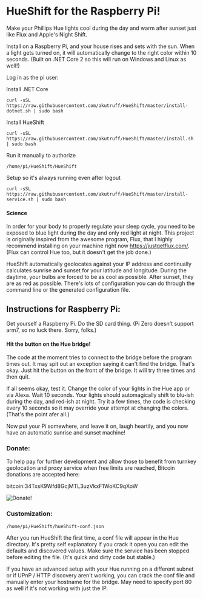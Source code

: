 # HueShift for the Raspberry Pi!

Make your Phillips Hue lights cool during the day and warm after sunset just like Flux and Apple's Night Shift.  

Install on a Raspberry Pi, and your house rises and sets with the sun.  When a light gets turned on, it will automatically change to the right color within 10 seconds.  (Built on .NET Core 2 so this will run on Windows and Linux as well!)

Log in as the pi user:

Install .NET Core
```
curl -sSL https://raw.githubusercontent.com/akutruff/HueShift/master/install-dotnet.sh | sudo bash
```

Install HueShift
```
curl -sSL https://raw.githubusercontent.com/akutruff/HueShift/master/install.sh | sudo bash
```

Run it manually to authorize
```
/home/pi/HueShift/HueShift
```

Setup so it's always running even after logout
```
curl -sSL https://raw.githubusercontent.com/akutruff/HueShift/master/install-service.sh | sudo bash
```

#### Science 

In order for your body to properly regulate your sleep cycle, you need to be exposed to blue light during the day and only red light at night.  This project is originally inspired from the awesome program, Flux, that I highly recommend installing on your machine right now https://justgetflux.com/.  (Flux can control Hue too, but it doesn't get the job done.) 

HueShift automatically geolocates against your IP address and continually calculates sunrise and sunset for your latitude and longitude.  During the daytime, your bulbs are forced to be as cool as possible.  After sunset, they are as red as possible. There's lots of configuration you can do through the command line or the generated configuration file.

## Instructions for Raspberry Pi:

Get yourself a Raspberry Pi. Do the SD card thing. (Pi Zero doesn't support arm7, so no luck there. Sorry, folks.)

#### Hit the button on the Hue bridge!  

The code at the moment tries to connect to the bridge before the program times out.  It may spit out an exception saying it can't find the bridge.  That's okay.  Just hit the button on the front of the bridge.  It will try three times and then quit.  

If all seems okay, test it.  Change the color of your lights in the Hue app or via Alexa.  Wait 10 seconds.  Your lights should automagically shift to blu-ish during the day, and red-ish at night.  Try it a few times, the code is checking every 10 seconds so it may override your attempt at changing the colors. (That's the point afer all.)

Now put your Pi somewhere, and leave it on, laugh heartily, and you now have an automatic sunrise and sunset machine!  

### Donate:
To help pay for further development and allow those to benefit from turnkey geolocation and proxy service when free limits are reached, Bitcoin donations are accepted here:

bitcoin:34TxsK9Wfd8GcjMTL3uzVkxF1WoKC9qXoW

![Donate!](https://github.com/akutruff/HueShift/blob/master/img/donate.png)


### Customization:

`/home/pi/HueShift/hueShift-conf.json`

After you run HueShift the first time, a conf file will appear in the Hue directory.  It's pretty self explanatory if you crack it open you can edit the defaults and discovered values.  Make sure the service has been stopped before editing the file.  (It's quick and dirty code but stable.)

If you have an advanced setup with your Hue running on a different subnet or if UPnP / HTTP discovery aren't working, you can crack the conf file and manually enter your hostname for the bridge.  May need to specify port 80 as well if it's not working with just the IP.
